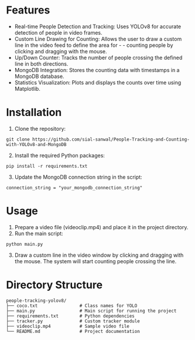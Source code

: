 # Features
- Real-time People Detection and Tracking: Uses YOLOv8 for accurate detection of people in video frames.
- Custom Line Drawing for Counting: Allows the user to draw a custom line in the video feed to define the area for - - counting people by clicking and dragging with the mouse.
- Up/Down Counter: Tracks the number of people crossing the defined line in both directions.
- MongoDB Integration: Stores the counting data with timestamps in a MongoDB database.
- Statistics Visualization: Plots and displays the counts over time using Matplotlib.

# Installation
1. Clone the repository:
```
git clone https://github.com/sial-sanwal/People-Tracking-and-Counting-with-YOLOv8-and-MongoDB
```
2. Install the required Python packages:
```
pip install -r requirements.txt
```
3. Update the MongoDB connection string in the script:
```
connection_string = "your_mongodb_connection_string"
```
# Usage
1. Prepare a video file (videoclip.mp4) and place it in the project directory.
2. Run the main script:
```
python main.py
```
3. Draw a custom line in the video window by clicking and dragging with the mouse. The system will start counting people crossing the line.

# Directory Structure
```
people-tracking-yolov8/
├── coco.txt                # Class names for YOLO
├── main.py                 # Main script for running the project
├── requirements.txt        # Python dependencies
├── tracker.py              # Custom tracker module
├── videoclip.mp4           # Sample video file
└── README.md               # Project documentation
```





